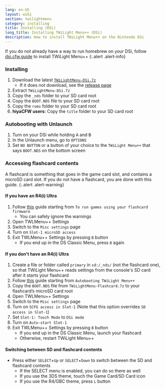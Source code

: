 ```yaml
---
lang: en-US
layout: wiki
section: twilightmenu
category: installing
title: Installing (DSi)
long_title: Installing TWiLight Menu++ (DSi)
description: How to install TWiLight Menu++ on the Nintendo DSi
---
```


If you do not already have a way to run homebrew on your DSi, follow [dsi.cfw.guide](https://dsi.cfw.guide) to install TWiLight Menu++
{:.alert .alert-info}

### Installing
1. Download the latest [`TWiLightMenu-DSi.7z`](https://github.com/DS-Homebrew/TWiLightMenu/releases/latest/download/TWiLightMenu-DSi.7z)
   - If it does not download, see the [release page](https://github.com/DS-Homebrew/TWiLightMenu/releases/latest)
1. Extract `TWiLightMenu-DSi.7z`
1. Copy the `_nds` folder to your SD card root
1. Copy the `BOOT.NDS` file to your SD card root
1. Copy the `roms` folder to your SD card root
1. **hiyaCFW users:** Copy the `title` folder to your SD card root

### Autobooting with Unlaunch
1. Turn on your DSi while holding <kbd class="face">A</kbd> and <kbd class="face">B</kbd>
1. In the Unlaunch menu, go to `OPTIONS`
1. Set `NO BUTTON` or a button of your choice to the `TWiLight Menu++` that says `BOOT.NDS` on the bottom screen

### Accessing flashcard contents

A flashcard is something that goes in the game card slot, and contains a microSD card slot. If you do not have a flashcard, you are done with this guide.
{:.alert .alert-warning}

#### If you have an R4(i) Ultra

1. Follow [this](installing-flashcard) guide starting from `To run games using your flashcard firmware`
     - You can safely ignore the warnings
1. Open TWLMenu++ Settings
1. Switch to the `Misc settings` page
1. Turn on `Slot-1 microSD access`
1. Exit TWLMenu++ Settings by pressing `B` button
     - If you end up in the DS Classic Menu, press `B` again

#### If you don't have an R4(i) Ultra

1. Create a file or folder called `primary` in `sd:/_nds/` (not the flashcard one), so that TWiLight Menu++ reads settings from the console's SD card after it starts your flashcard
1. Follow [this](installing-flashcard) guide starting from `Autobooting TWiLight Menu++`
1. Copy the `BOOT.NDS` file from `TWiLightMenu-Flashcard.7z` to your flashcard’s microSD card root
1. Open TWLMenu++ Settings
1. Switch to the `Misc settings` page
1. Turn on `SCFG access in Slot-1` (Note that this option overrides `SD access in Slot-1`)
1. Set `Slot-1: Touch Mode` to `DSi mode`
1. Turn on `Auto-start Slot-1`
1. Exit TWLMenu++ Settings by pressing `B` button
     - If you end up in the DS Classic Menu, launch your flashcard
     - Otherwise, restart TWiLight Menu++

#### Switching between SD and flashcard contents
- Press either `SELECT`+`Up` or `SELECT`+`Down` to switch between the SD and flashcard contents
     - If the SELECT menu is enabled, you can do so there as well
     - If you use the 3DS theme, touch the Game Card/SD Card icon
     - If you use the R4/GBC theme, press `L` button
